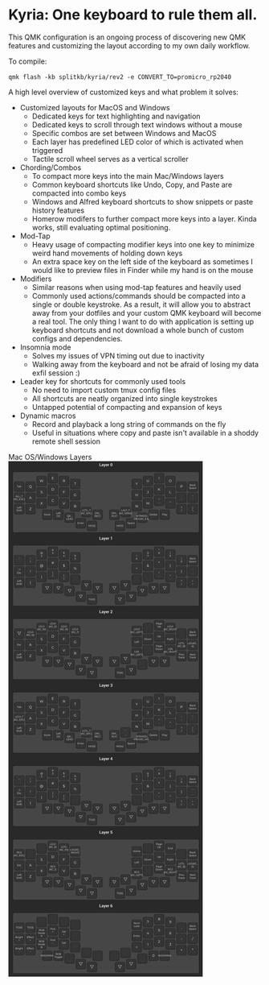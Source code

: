 # Kyria: One keyboard to rule them all.
This QMK configuration is an ongoing process of discovering new QMK features and customizing the layout according to my own daily workflow.

To compile:
```
qmk flash -kb splitkb/kyria/rev2 -e CONVERT_TO=promicro_rp2040
```

A high level overview of customized keys and what problem it solves:
- Customized layouts for MacOS and Windows
  - Dedicated keys for text highlighting and navigation
  - Dedicated keys to scroll through text windows without a mouse
  - Specific combos are set between Windows and MacOS
  - Each layer has predefined LED color of which is activated when triggered
  - Tactile scroll wheel serves as a vertical scroller
- Chording/Combos
  - To compact more keys into the main Mac/Windows layers
  - Common keyboard shortcuts like Undo, Copy, and Paste are compacted into combo keys
  - Windows and Alfred keyboard shortcuts to show snippets or paste history features
  - Homerow modifers to further compact more keys into a layer. Kinda works, still evaluating optimal positioning.
- Mod-Tap
  - Heavy usage of compacting modifier keys into one key to minimize weird hand movements of holding down keys
  - An extra space key on the left side of the keyboard as sometimes I would like to preview files in Finder while my hand is on the mouse
- Modifiers
  - Similar reasons when using mod-tap features and heavily used
  - Commonly used actions/commands should be compacted into a single or double keystroke. As a result, it will allow you to abstract away from your dotfiles and your custom QMK keyboard will become a real tool. The only thing I want to do with application is setting up keyboard shortcuts and not download a whole bunch of custom configs and dependencies.
- Insomnia mode
  - Solves my issues of VPN timing out due to inactivity
  - Walking away from the keyboard and not be afraid of losing my data exfil session :)
- Leader key for shortcuts for commonly used tools
  - No need to import custom tmux config files
  - All shortcuts are neatly organized into single keystrokes
  - Untapped potential of compacting and expansion of keys
- Dynamic macros
  - Record and playback a long string of commands on the fly
  - Useful in situations where copy and paste isn't available in a shoddy remote shell session

Mac OS/Windows Layers
![keyboard image](https://raw.githubusercontent.com/jtuyen/qmk_kyria/main/layers.png)
